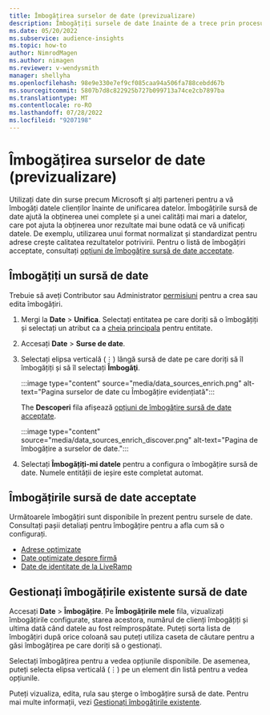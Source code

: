 ```yaml
---
title: Îmbogățirea surselor de date (previzualizare)
description: Îmbogățiți sursele de date înainte de a trece prin procesul de unificare a datelor.
ms.date: 05/20/2022
ms.subservice: audience-insights
ms.topic: how-to
author: NimrodMagen
ms.author: nimagen
ms.reviewer: v-wendysmith
manager: shellyha
ms.openlocfilehash: 98e9e330e7ef9cf085caa94a506fa788cebdd67b
ms.sourcegitcommit: 5807b7d8c822925b727b099713a74ce2cb7897ba
ms.translationtype: MT
ms.contentlocale: ro-RO
ms.lasthandoff: 07/28/2022
ms.locfileid: "9207198"
---
```

# <a name="enrichment-for-data-sources-preview"></a>Îmbogățirea surselor de date (previzualizare)

Utilizați date din surse precum Microsoft și alți parteneri pentru a vă îmbogăți datele clienților înainte de unificarea datelor. Îmbogățirile sursă de date ajută la obținerea unei complete și a unei calități mai mari a datelor, care pot ajuta la obținerea unor rezultate mai bune odată ce vă unificați datele. De exemplu, utilizarea unui format normalizat și standardizat pentru adrese crește calitatea rezultatelor potrivirii. Pentru o listă de îmbogățiri acceptate, consultați [opțiuni de îmbogățire sursă de date acceptate](#supported-data-source-enrichments).

## <a name="enrich-a-data-source"></a>Îmbogățiți un sursă de date

Trebuie să aveți Contributor sau Administrator [permisiuni](permissions.md) pentru a crea sau edita îmbogățiri.  

1. Mergi la **Date** > **Unifica**. Selectați entitatea pe care doriți să o îmbogățiți și selectați un atribut ca a [cheia principala](map-entities.md#select-primary-key-and-semantic-type-for-attributes) pentru entitate.

1. Accesați **Date** > **Surse de date**.

1. Selectați elipsa verticală (&vellip;) lângă sursă de date pe care doriți să îl îmbogățiți și să îl selectați **Îmbogăţi**.

   :::image type="content" source="media/data_sources_enrich.png" alt-text="Pagina surselor de date cu Îmbogățire evidențiată":::

   The **Descoperi** fila afișează [opțiuni de îmbogățire sursă de date acceptate](#supported-data-source-enrichments).

   :::image type="content" source="media/data_sources_enrich_discover.png" alt-text="Pagina de îmbogățire a surselor de date.":::

1. Selectați **Îmbogățiți-mi datele** pentru a configura o îmbogățire sursă de date. Numele entității de ieșire este completat automat.

## <a name="supported-data-source-enrichments"></a>Îmbogățirile sursă de date acceptate

Următoarele îmbogățiri sunt disponibile în prezent pentru sursele de date. Consultați pașii detaliați pentru îmbogățire pentru a afla cum să o configurați.

- [Adrese optimizate](enrichment-enhanced-addresses.md)
- [Date optimizate despre firmă](enrichment-enhanced-company-data.md)
- [Date de identitate de la LiveRamp](enrichment-liveramp.md)

## <a name="manage-existing-data-source-enrichments"></a>Gestionați îmbogățirile existente sursă de date

Accesați **Date** > **Îmbogățire**. Pe **Îmbogățirile mele** fila, vizualizați îmbogățirile configurate, starea acestora, numărul de clienți îmbogățiți și ultima dată când datele au fost reîmprospătate. Puteți sorta lista de îmbogățiri după orice coloană sau puteți utiliza caseta de căutare pentru a găsi îmbogățirea pe care doriți să o gestionați.

Selectați îmbogățirea pentru a vedea opțiunile disponibile. De asemenea, puteți selecta elipsa verticală (&vellip;) pe un element din listă pentru a vedea opțiunile.

Puteți vizualiza, edita, rula sau șterge o îmbogățire sursă de date. Pentru mai multe informații, vezi [Gestionați îmbogățirile existente](enrichment-hub.md#manage-existing-enrichments).
